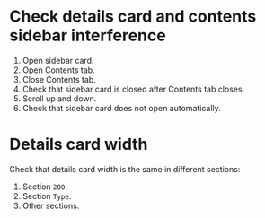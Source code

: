 # Check details card and contents sidebar interference

1. Open sidebar card.
2. Open Contents tab.
3. Close Contents tab.
4. Check that sidebar card is closed after Contents tab closes.
5. Scroll up and down.
6. Check that sidebar card does not open automatically.

# Details card width

Check that details card width is the same in different sections:

1. Section `200`.
2. Section `Type`.
3. Other sections.
